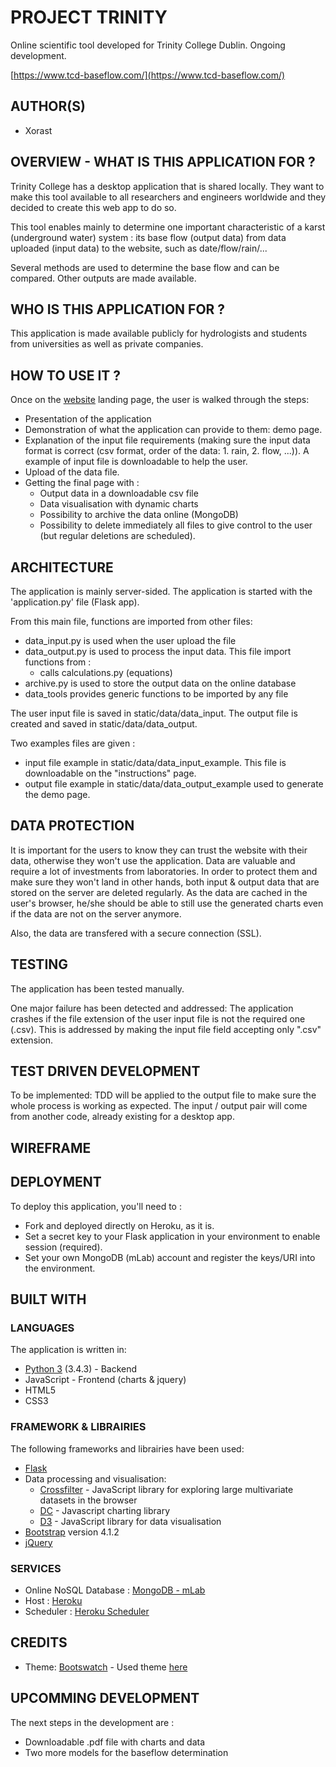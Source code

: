 # PROJECT TRINITY

Online scientific tool developed for Trinity College Dublin. Ongoing development.

[https://www.tcd-baseflow.com/](https://www.tcd-baseflow.com/)

## AUTHOR(S)

* Xorast

## OVERVIEW - WHAT IS THIS APPLICATION FOR ?

Trinity College has a desktop application that is shared locally. They want to make this tool available to all researchers and engineers worldwide and they decided to create this web app to do so.

This tool enables mainly to determine one important characteristic of a karst (underground water) system : its base flow (output data) from data uploaded (input data) to the website, such as date/flow/rain/...

Several methods are used to determine the base flow and can be compared. Other outputs are made available.

   
## WHO IS THIS APPLICATION FOR ?

This application is made available publicly for hydrologists and students from universities as well as private companies.


## HOW TO USE IT ?

Once on the [website](https://www.tcd-baseflow.com/) landing page, the user is walked through the steps:

* Presentation of the application
* Demonstration of what the application can provide to them: demo page. 
* Explanation of the input file requirements (making sure the input data format is correct (csv format, order of the data: 1. rain, 2. flow, ...)). A example of input file is downloadable to help the user.
* Upload of the data file.
* Getting the final page with :
  * Output data in a downloadable csv file
  * Data visualisation with dynamic charts
  * Possibility to archive the data online (MongoDB)
  * Possibility to delete immediately all files to give control to the user (but regular deletions are scheduled).


## ARCHITECTURE 

The application is mainly server-sided. The application is started with the 'application.py' file (Flask app).

From this main file, functions are imported from other files:
* data_input.py is used when the user upload the file
* data_output.py is used to process the input data. This file import functions from :
    * calls calculations.py (equations)
* archive.py is used to store the output data on the online database
* data_tools provides generic functions to be imported by any file


The user input file is saved in static/data/data_input.
The output file is created and saved in static/data/data_output.

Two examples files are given :
* input file example in static/data/data_input_example. This file is downloadable on the "instructions" page.
* output file example in static/data/data_output_example used to generate the demo page.


## DATA PROTECTION 

It is important for the users to know they can trust the website with their data, otherwise they won't use the application. Data are valuable and require a lot of investments from laboratories. 
In order to protect them and make sure they won't land in other hands, both input & output data that are stored on the server are deleted regularly.
As the data are cached in the user's browser, he/she should be able to still use the generated charts even if the data are not on the server anymore.

Also, the data are transfered with a secure connection (SSL).


## TESTING

The application has been tested manually.

One major failure has been detected and addressed: 
The application crashes if the file extension of the user input file is not the required one (.csv). This is addressed by making the input file field accepting only ".csv" extension.


## TEST DRIVEN DEVELOPMENT

To be implemented:
TDD will be applied to the output file to make sure the whole process is working as expected.
The input / output pair will come from another code, already existing for a desktop app.

## WIREFRAME


## DEPLOYMENT

To deploy this application, you'll need to :

* Fork and deployed directly on Heroku, as it is.
* Set a secret key to your Flask application in your environment to enable session (required).
* Set your own MongoDB (mLab) account and register the keys/URI into the environment.


## BUILT WITH
### LANGUAGES
The application is written in:
* [Python 3](https://www.python.org/) (3.4.3) - Backend
* JavaScript - Frontend (charts & jquery)
* HTML5 
* CSS3

### FRAMEWORK & LIBRAIRIES
The following frameworks and librairies have been used:
* [Flask](http://flask.pocoo.org/)
* Data processing and visualisation:
    * [Crossfilter](http://square.github.io/crossfilter/) - JavaScript library for exploring large multivariate datasets in the browser
    * [DC](https://dc-js.github.io/dc.js/) -  Javascript charting library
    * [D3](https://d3js.org/) - JavaScript library for data visualisation
* [Bootstrap](http://getbootstrap.com/) version 4.1.2
* [jQuery](https://jquery.com/)

### SERVICES
* Online NoSQL Database : [MongoDB - mLab](https://mlab.com/)
* Host : [Heroku](https://heroku.com)
* Scheduler : [Heroku Scheduler](https://devcenter.heroku.com/articles/scheduler)

## CREDITS
* Theme: [Bootswatch](https://bootswatch.com/) - Used theme [here](https://bootswatch.com/cyborg/)

## UPCOMMING DEVELOPMENT
The next steps in the development are :

* Downloadable .pdf file with charts and data
* Two more models for the baseflow determination